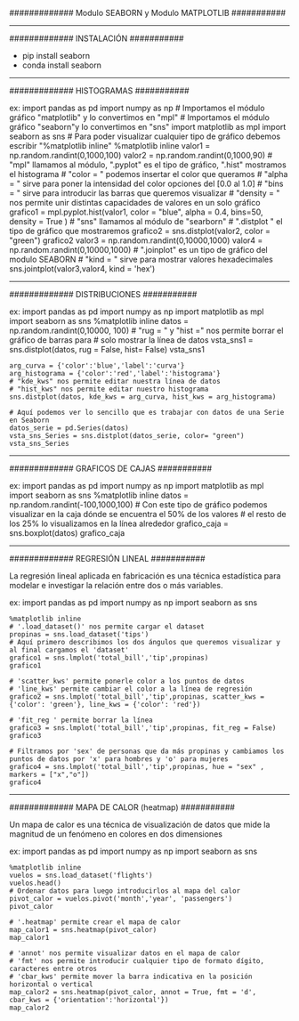 #############  Modulo SEABORN y Modulo MATPLOTLIB  ###########
__________________________________________________________________________

############# INSTALACIÓN ###########

- pip install seaborn
- conda install seaborn

__________________________________________________________________________

############# HISTOGRAMAS ###########

ex:
    import pandas as pd
    import numpy as np
    # Importamos el módulo gráfico "matplotlib" y lo convertimos en "mpl"
    # Importamos el módulo gráfico "seaborn"y lo convertimos en "sns"
    import matplotlib as mpl
    import seaborn as sns
    # Para poder visualizar cualquier tipo de gráfico debemos escribir "%matplotlib inline"
    %matplotlib inline
    valor1 = np.random.randint(0,1000,100)
    valor2 = np.random.randint(0,1000,90)
    # "mpl" llamamos al módulo, ".pyplot" es el tipo de gráfico, ".hist" mostramos el histograma
    # "color = " podemos insertar el color que queramos
    # "alpha = " sirve para poner la intensidad del color opciones del [0.0 al 1.0]
    # "bins = " sirve para introducir las barras que queremos visualizar
    # "density = " nos permite unir distintas capacidades de valores en un solo gráfico
    grafico1 = mpl.pyplot.hist(valor1, color = "blue", alpha = 0.4, bins=50, density = True )
    # "sns" llamamos al módulo de "searborn"
    # ".distplot " el tipo de gráfico que mostraremos
    grafico2 = sns.distplot(valor2, color = "green")
    grafico2
    valor3 = np.random.randint(0,10000,1000)
    valor4 = np.random.randint(0,10000,1000)
    # ".joinplot" es un tipo de gráfico del modulo SEABORN
    # "kind = " sirve para mostrar valores hexadecimales
    sns.jointplot(valor3,valor4, kind = 'hex')


__________________________________________________________________________

############# DISTRIBUCIONES ###########

ex:
    import pandas as pd
    import numpy as np
    import matplotlib as mpl
    import seaborn as sns
    %matplotlib inline
    datos = np.random.randint(0,10000, 100)
    # "rug = " y "hist =" nos permite borrar el gráfico de barras para
    # solo mostrar la línea de datos
    vsta_sns1 = sns.distplot(datos, rug = False, hist= False)
    vsta_sns1


    arg_curva = {'color':'blue','label':'curva'}
    arg_histograma = {'color':'red','label':'histograma'}
    # "kde_kws" nos permite editar nuestra línea de datos
    # "hist_kws" nos permite editar nuestro histograma
    sns.distplot(datos, kde_kws = arg_curva, hist_kws = arg_histograma)

    # Aquí podemos ver lo sencillo que es trabajar con datos de una Serie en Seaborn
    datos_serie = pd.Series(datos)
    vsta_sns_Series = sns.distplot(datos_serie, color= "green")
    vsta_sns_Series

__________________________________________________________________________

############# GRAFICOS DE CAJAS ###########

ex:
    import pandas as pd
    import numpy as np
    import matplotlib as mpl
    import seaborn as sns
    %matplotlib inline
    datos = np.random.randint(-100,1000,100)
    # Con este tipo de gráfico podemos visualizar en la caja dónde se encuentra el 50% de los valores
    # el resto de los 25% lo visualizamos en la línea alrededor
    grafico_caja = sns.boxplot(datos)
    grafico_caja

__________________________________________________________________________

############# REGRESIÓN LINEAL ###########

La regresión lineal aplicada en fabricación es una técnica estadística para modelar e investigar la relación entre dos o más variables. 

ex: 
    import pandas as pd
    import numpy as np
    import seaborn as sns

    %matplotlib inline
    # '.load_dataset()' nos permite cargar el dataset 
    propinas = sns.load_dataset('tips')
    # Aquí primero describimos los dos ángulos que queremos visualizar y al final cargamos el 'dataset'
    grafico1 = sns.lmplot('total_bill','tip',propinas)
    grafico1

    # 'scatter_kws' permite ponerle color a los puntos de datos
    # 'line_kws' permite cambiar el color a la línea de regresión
    grafico2 = sns.lmplot('total_bill','tip',propinas, scatter_kws = {'color': 'green'}, line_kws = {'color': 'red'})

    # 'fit_reg ' permite borrar la línea
    grafico3 = sns.lmplot('total_bill','tip',propinas, fit_reg = False)
    grafico3

    # Filtramos por 'sex' de personas que da más propinas y cambiamos los puntos de datos por 'x' para hombres y 'o' para mujeres
    grafico4 = sns.lmplot('total_bill','tip',propinas, hue = "sex" , markers = ["x","o"])
    grafico4


__________________________________________________________________________

############# MAPA DE CALOR (heatmap) ###########

Un mapa de calor es una técnica de visualización de datos que mide la magnitud de un fenómeno en colores en dos dimensiones

ex: 
    import pandas as pd
    import numpy as np
    import seaborn as sns

    %matplotlib inline
    vuelos = sns.load_dataset('flights')
    vuelos.head()
    # Ordenar datos para luego introducirlos al mapa del calor
    pivot_calor = vuelos.pivot('month','year', 'passengers')
    pivot_calor

    # '.heatmap' permite crear el mapa de calor
    map_calor1 = sns.heatmap(pivot_calor)
    map_calor1

    # 'annot' nos permite visualizar datos en el mapa de calor
    # 'fmt' nos permite introducir cualquier tipo de formato dígito, caracteres entre otros
    # 'cbar_kws' permite mover la barra indicativa en la posición horizontal o vertical
    map_calor2 = sns.heatmap(pivot_calor, annot = True, fmt = 'd', cbar_kws = {'orientation':'horizontal'})
    map_calor2
